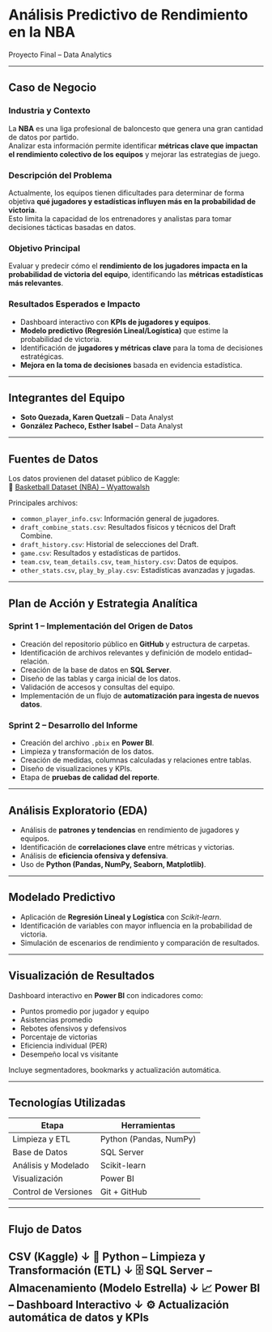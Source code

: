 
# Análisis Predictivo de Rendimiento en la NBA

Proyecto Final – Data Analytics

---

## Caso de Negocio

###  Industria y Contexto
La **NBA** es una liga profesional de baloncesto que genera una gran cantidad de datos por partido.  
Analizar esta información permite identificar **métricas clave que impactan el rendimiento colectivo de los equipos** y mejorar las estrategias de juego.

###  Descripción del Problema
Actualmente, los equipos tienen dificultades para determinar de forma objetiva **qué jugadores y estadísticas influyen más en la probabilidad de victoria**.  
Esto limita la capacidad de los entrenadores y analistas para tomar decisiones tácticas basadas en datos.

###  Objetivo Principal
Evaluar y predecir cómo el **rendimiento de los jugadores impacta en la probabilidad de victoria del equipo**, identificando las **métricas estadísticas más relevantes**.

###  Resultados Esperados e Impacto
- Dashboard interactivo con **KPIs de jugadores y equipos**.  
- **Modelo predictivo (Regresión Lineal/Logística)** que estime la probabilidad de victoria.  
- Identificación de **jugadores y métricas clave** para la toma de decisiones estratégicas.  
- **Mejora en la toma de decisiones** basada en evidencia estadística.

---

##  Integrantes del Equipo
- **Soto Quezada, Karen Quetzali** – Data Analyst   
- **González Pacheco, Esther Isabel** – Data Analyst  


---

## Fuentes de Datos

Los datos provienen del dataset público de Kaggle:  
🔗 [Basketball Dataset (NBA) – Wyattowalsh](https://www.kaggle.com/datasets/wyattowalsh/basketball)

Principales archivos:
- `common_player_info.csv`: Información general de jugadores.  
- `draft_combine_stats.csv`: Resultados físicos y técnicos del Draft Combine.  
- `draft_history.csv`: Historial de selecciones del Draft.  
- `game.csv`: Resultados y estadísticas de partidos.  
- `team.csv`, `team_details.csv`, `team_history.csv`: Datos de equipos.  
- `other_stats.csv`, `play_by_play.csv`: Estadísticas avanzadas y jugadas.  

---

##  Plan de Acción y Estrategia Analítica

### Sprint 1 – Implementación del Origen de Datos
- Creación del repositorio público en **GitHub** y estructura de carpetas.  
- Identificación de archivos relevantes y definición de modelo entidad–relación.  
- Creación de la base de datos en **SQL Server**.  
- Diseño de las tablas y carga inicial de los datos.  
- Validación de accesos y consultas del equipo.  
- Implementación de un flujo de **automatización para ingesta de nuevos datos**.

### Sprint 2 – Desarrollo del Informe
- Creación del archivo `.pbix` en **Power BI**.  
- Limpieza y transformación de los datos.  
- Creación de medidas, columnas calculadas y relaciones entre tablas.  
- Diseño de visualizaciones y KPIs.  
- Etapa de **pruebas de calidad del reporte**.

---

##  Análisis Exploratorio (EDA)
- Análisis de **patrones y tendencias** en rendimiento de jugadores y equipos.  
- Identificación de **correlaciones clave** entre métricas y victorias.  
- Análisis de **eficiencia ofensiva y defensiva**.  
- Uso de **Python (Pandas, NumPy, Seaborn, Matplotlib)**.

---

##  Modelado Predictivo
- Aplicación de **Regresión Lineal y Logística** con *Scikit-learn*.  
- Identificación de variables con mayor influencia en la probabilidad de victoria.  
- Simulación de escenarios de rendimiento y comparación de resultados.

---

## Visualización de Resultados
Dashboard interactivo en **Power BI** con indicadores como:
- Puntos promedio por jugador y equipo  
- Asistencias promedio  
- Rebotes ofensivos y defensivos  
- Porcentaje de victorias  
- Eficiencia individual (PER)  
- Desempeño local vs visitante  

Incluye segmentadores, bookmarks y actualización automática.

---

## Tecnologías Utilizadas
| Etapa | Herramientas |
|--------|----------------|
| Limpieza y ETL | Python (Pandas, NumPy) |
| Base de Datos | SQL Server |
| Análisis y Modelado | Scikit-learn |
| Visualización | Power BI |
| Control de Versiones | Git + GitHub |

---

## Flujo de Datos
CSV (Kaggle)
↓
🐍 Python – Limpieza y Transformación (ETL)
↓
🗄️ SQL Server – Almacenamiento (Modelo Estrella)
↓
📈 Power BI – Dashboard Interactivo
↓
⚙️ Actualización automática de datos y KPIs
---


